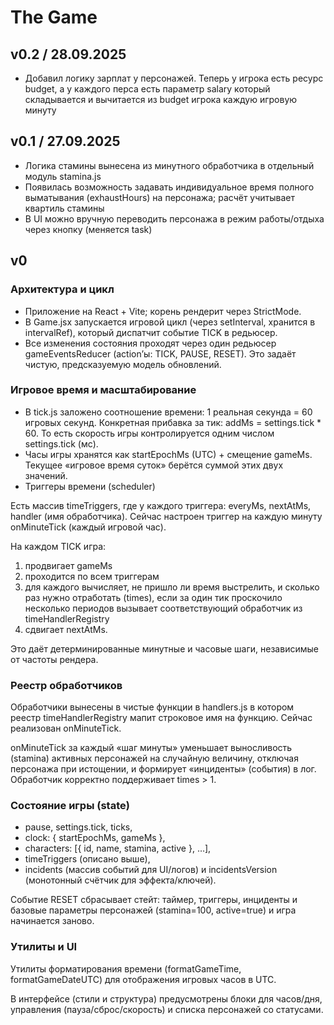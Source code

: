 # The Game

## v0.2 / 28.09.2025

- Добавил логику зарплат у персонажей. Теперь у игрока есть ресурс budget, а у каждого перса есть параметр salary который складывается и вычитается из budget игрока каждую игровую минуту

## v0.1 / 27.09.2025

- Логика стамины вынесена из минутного обработчика в отдельный модуль stamina.js
- Появилась возможность задавать индивидуальное время полного выматывания (exhaustHours) на персонажа; расчёт учитывает квартиль стамины
- В UI можно вручную переводить персонажа в режим работы/отдыха через кнопку (меняется task)

## v0

### Архитектура и цикл

- Приложение на React + Vite; корень рендерит <Game /> через StrictMode.
- В Game.jsx запускается игровой цикл (через setInterval, хранится в intervalRef), который диспатчит событие TICK в редьюсер.
- Все изменения состояния проходят через один редьюсер gameEventsReducer (action’ы: TICK, PAUSE, RESET). Это задаёт чистую, предсказуемую модель обновлений.

### Игровое время и масштабирование

- В tick.js заложено соотношение времени: 1 реальная секунда = 60 игровых секунд. Конкретная прибавка за тик: addMs = settings.tick \* 60. То есть скорость игры контролируется одним числом settings.tick (мс).
- Часы игры хранятся как startEpochMs (UTC) + смещение gameMs. Текущее «игровое время суток» берётся суммой этих двух значений.
- Триггеры времени (scheduler)

Есть массив timeTriggers, где у каждого триггера: everyMs, nextAtMs, handler (имя обработчика). Сейчас настроен триггер на каждую минуту onMinuteTick (каждый игровой час).

На каждом TICK игра:

1. продвигает gameMs
2. проходится по всем триггерам
3. для каждого вычисляет, не пришло ли время выстрелить, и сколько раз нужно отработать (times), если за один тик проскочило несколько периодов вызывает соответствующий обработчик из timeHandlerRegistry
4. сдвигает nextAtMs.

Это даёт детерминированные минутные и часовые шаги, независимые от частоты рендера.

### Реестр обработчиков

Обработчики вынесены в чистые функции в handlers.js в котором реестр timeHandlerRegistry мапит строковое имя на функцию. Сейчас реализован onMinuteTick.

onMinuteTick за каждый «шаг минуты» уменьшает выносливость (stamina) активных персонажей на случайную величину, отключая персонажа при истощении, и формирует «инциденты» (события) в лог. Обработчик корректно поддерживает times > 1.

### Состояние игры (state)

- pause, settings.tick, ticks,
- clock: { startEpochMs, gameMs },
- characters: [{ id, name, stamina, active }, …],
- timeTriggers (описано выше),
- incidents (массив событий для UI/логов) и incidentsVersion (монотонный счётчик для эффекта/ключей).

Событие RESET сбрасывает стейт: таймер, триггеры, инциденты и базовые параметры персонажей (stamina=100, active=true) и игра начинается заново.

### Утилиты и UI

Утилиты форматирования времени (formatGameTime, formatGameDateUTC) для отображения игровых часов в UTC.

В интерфейсе (стили и структура) предусмотрены блоки для часов/дня, управления (паузa/сброс/скорость) и списка персонажей со статусами.
